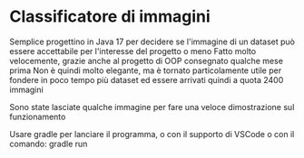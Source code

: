 # Classificatore di immagini

Semplice progettino in Java 17 per decidere se l'immagine di un dataset può essere accettabile per l'interesse del progetto o meno
Fatto molto velocemente, grazie anche al progetto di OOP consegnato qualche mese prima
Non è quindi molto elegante, ma è tornato particolamente utile per fondere in poco tempo più dataset ed essere arrivati quindi a quota 2400 immagini

Sono state lasciate qualche immagine per fare una veloce dimostrazione sul funzionamento

Usare gradle per lanciare il programma, o con il supporto di VSCode o con il comando:
gradle run
